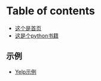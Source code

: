 # Table of contents

* [这个是首页](README.md)
* [这是个python书籍](zhe-shi-ge-python-shu-ji.md)

## 示例

* [Yelp示例](shi-li/yelp-shi-li.md)

